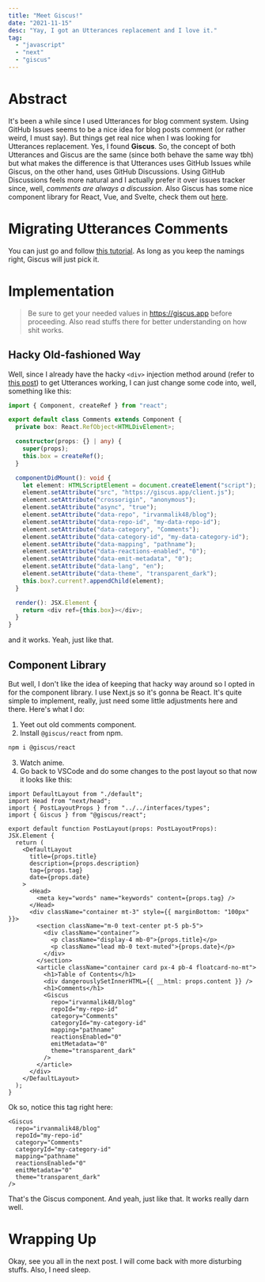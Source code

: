 ```yaml
---
title: "Meet Giscus!"
date: "2021-11-15"
desc: "Yay, I got an Utterances replacement and I love it."
tag:
  - "javascript"
  - "next"
  - "giscus"
---
```


# Abstract

It's been a while since I used Utterances for blog comment system. Using GitHub Issues seems to be a nice idea for blog posts comment (or rather weird, I must say). But things get real nice when I was looking for Utterances replacement. Yes, I found **Giscus**. So, the concept of both Utterances and Giscus are the same (since both behave the same way tbh) but what makes the difference is that Utterances uses GitHub Issues while Giscus, on the other hand, uses GitHub Discussions. Using GitHub Discussions feels more natural and I actually prefer it over issues tracker since, well, _comments are always a discussion_. Also Giscus has some nice component library for React, Vue, and Svelte, check them out [here](https://github.com/giscus/giscus-component).

# Migrating Utterances Comments

You can just go and follow [this tutorial](https://docs.github.com/en/discussions/managing-discussions-for-your-community/moderating-discussions#converting-an-issue-to-a-discussion). As long as you keep the namings right, Giscus will just pick it.

# Implementation

> Be sure to get your needed values in <https://giscus.app> before proceeding. Also read stuffs there for better understanding on how shit works.

## Hacky Old-fashioned Way

Well, since I already have the hacky `<div>` injection method around (refer to [this post](https://www.irvanma.live/posts/blog/nextjs-utterances)) to get Utterances working, I can just change some code into, well, something like this:

```ts
import { Component, createRef } from "react";

export default class Comments extends Component {
  private box: React.RefObject<HTMLDivElement>;

  constructor(props: {} | any) {
    super(props);
    this.box = createRef();
  }

  componentDidMount(): void {
    let element: HTMLScriptElement = document.createElement("script");
    element.setAttribute("src", "https://giscus.app/client.js");
    element.setAttribute("crossorigin", "anonymous");
    element.setAttribute("async", "true");
    element.setAttribute("data-repo", "irvanmalik48/blog");
    element.setAttribute("data-repo-id", "my-data-repo-id");
    element.setAttribute("data-category", "Comments");
    element.setAttribute("data-category-id", "my-data-category-id");
    element.setAttribute("data-mapping", "pathname");
    element.setAttribute("data-reactions-enabled", "0");
    element.setAttribute("data-emit-metadata", "0");
    element.setAttribute("data-lang", "en");
    element.setAttribute("data-theme", "transparent_dark");
    this.box?.current?.appendChild(element);
  }

  render(): JSX.Element {
    return <div ref={this.box}></div>;
  }
}
```

and it works. Yeah, just like that.

## Component Library

But well, I don't like the idea of keeping that hacky way around so I opted in for the component library. I use Next.js so it's gonna be React. It's quite simple to implement, really, just need some little adjustments here and there. Here's what I do:

1. Yeet out old comments component.
2. Install `@giscus/react` from npm.

```bash
npm i @giscus/react
```

3. Watch anime.
4. Go back to VSCode and do some changes to the post layout so that now it looks like this:

```tsx
import DefaultLayout from "./default";
import Head from "next/head";
import { PostLayoutProps } from "../../interfaces/types";
import { Giscus } from "@giscus/react";

export default function PostLayout(props: PostLayoutProps): JSX.Element {
  return (
    <DefaultLayout
      title={props.title}
      description={props.description}
      tag={props.tag}
      date={props.date}
    >
      <Head>
        <meta key="words" name="keywords" content={props.tag} />
      </Head>
      <div className="container mt-3" style={{ marginBottom: "100px" }}>
        <section className="m-0 text-center pt-5 pb-5">
          <div className="container">
            <p className="display-4 mb-0">{props.title}</p>
            <p className="lead mb-0 text-muted">{props.date}</p>
          </div>
        </section>
        <article className="container card px-4 pb-4 floatcard-no-mt">
          <h1>Table of Contents</h1>
          <div dangerouslySetInnerHTML={{ __html: props.content }} />
          <h1>Comments</h1>
          <Giscus
            repo="irvanmalik48/blog"
            repoId="my-repo-id"
            category="Comments"
            categoryId="my-category-id"
            mapping="pathname"
            reactionsEnabled="0"
            emitMetadata="0"
            theme="transparent_dark"
          />
        </article>
      </div>
    </DefaultLayout>
  );
}
```

Ok so, notice this tag right here:

```tsx
<Giscus
  repo="irvanmalik48/blog"
  repoId="my-repo-id"
  category="Comments"
  categoryId="my-category-id"
  mapping="pathname"
  reactionsEnabled="0"
  emitMetadata="0"
  theme="transparent_dark"
/>
```

That's the Giscus component. And yeah, just like that. It works really darn well.

# Wrapping Up

Okay, see you all in the next post. I will come back with more disturbing stuffs. Also, I need sleep.
